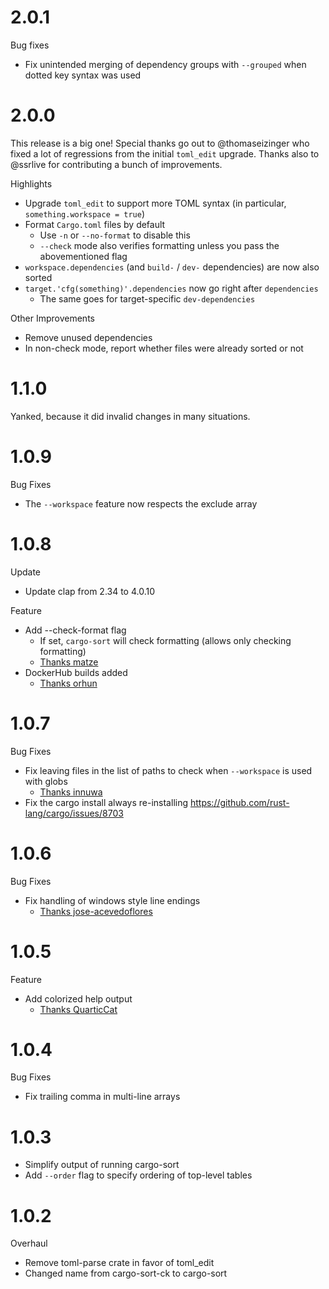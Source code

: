 # 2.0.1

Bug fixes

* Fix unintended merging of dependency groups with `--grouped` when dotted key syntax was used

# 2.0.0

This release is a big one! Special thanks go out to @thomaseizinger who fixed a lot of regressions
from the initial `toml_edit` upgrade.
Thanks also to @ssrlive for contributing a bunch of improvements.

Highlights

* Upgrade `toml_edit` to support more TOML syntax (in particular, `something.workspace = true`)
* Format `Cargo.toml` files by default
  * Use `-n` or `--no-format` to disable this
  * `--check` mode also verifies formatting unless you pass the abovementioned flag
* `workspace.dependencies` (and `build-` / `dev-` dependencies) are now also sorted
* `target.'cfg(something)'.dependencies` now go right after `dependencies`
  * The same goes for target-specific `dev-dependencies`

Other Improvements

* Remove unused dependencies
* In non-check mode, report whether files were already sorted or not

# 1.1.0

Yanked, because it did invalid changes in many situations.

# 1.0.9

Bug Fixes

  * The `--workspace` feature now respects the exclude array


# 1.0.8

Update

  * Update clap from 2.34 to 4.0.10

Feature

  * Add --check-format flag
    * If set, `cargo-sort` will check formatting (allows only checking formatting)
    * [Thanks matze](https://github.com/DevinR528/cargo-sort/pull/41)
  * DockerHub builds added
    * [Thanks orhun](https://github.com/DevinR528/cargo-sort/pull/44)



# 1.0.7

Bug Fixes

  * Fix leaving files in the list of paths to check when `--workspace` is used with globs
    * [Thanks innuwa](https://github.com/DevinR528/cargo-sort/issues/33)
  * Fix the cargo install always re-installing https://github.com/rust-lang/cargo/issues/8703

# 1.0.6

Bug Fixes

  * Fix handling of windows style line endings
    * [Thanks jose-acevedoflores](https://github.com/DevinR528/cargo-sort/pull/28)

# 1.0.5

Feature

  * Add colorized help output
    * [Thanks QuarticCat](https://github.com/DevinR528/cargo-sort/pull/21)

# 1.0.4

Bug Fixes

  * Fix trailing comma in multi-line arrays

# 1.0.3

  * Simplify output of running cargo-sort
  * Add `--order` flag to specify ordering of top-level tables

# 1.0.2

Overhaul

  * Remove toml-parse crate in favor of toml_edit
  * Changed name from cargo-sort-ck to cargo-sort
